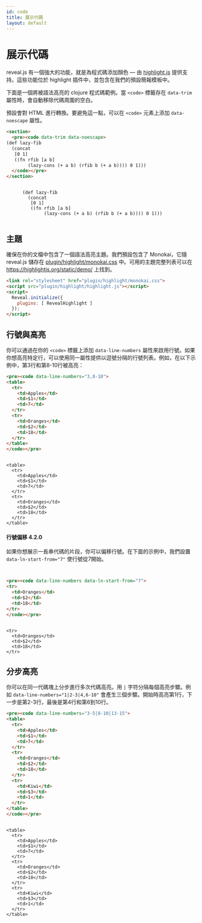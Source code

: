 ```yaml
---
id: code
title: 展示代碼
layout: default
---
```


# 展示代碼

reveal.js 有一個強大的功能，就是為程式碼添加顏色 — 由 [highlight.js](https://highlightjs.org/) 提供支持。這些功能位於 highlight 插件中，並包含在我們的預設簡報模板中。

下面是一個將被語法高亮的 clojure 程式碼範例。當 `<code>` 標籤存在 `data-trim` 屬性時，會自動移除代碼周圍的空白。

預設會對 HTML 進行轉換。要避免這一點，可以在 `<code>` 元素上添加 `data-noescape` 屬性。

```html
<section>
  <pre><code data-trim data-noescape>
(def lazy-fib
  (concat
   [0 1]
   ((fn rfib [a b]
        (lazy-cons (+ a b) (rfib b (+ a b)))) 0 1)))
  </code></pre>
</section>
```
<div class="reveal reveal-example">
  <div class="slides">
    <section>
      <pre><code data-trim data-noescape>
      (def lazy-fib
        (concat
         [0 1]
         ((fn rfib [a b]
              (lazy-cons (+ a b) (rfib b (+ a b)))) 0 1)))
      </code></pre>
    </section>
  </div>
</div>

## 主題
確保在你的文檔中包含了一個語法高亮主題。我們預設包含了 Monokai，它隨 reveal.js 儲存在 [plugin/highlight/monokai.css](https://github.com/hakimel/reveal.js/tree/master/plugin/highlight/monokai.css) 中。可用的主題完整列表可以在 <https://highlightjs.org/static/demo/> 上找到。

```html
<link rel="stylesheet" href="plugin/highlight/monokai.css">
<script src="plugin/highlight/highlight.js"></script>
<script>
  Reveal.initialize({
    plugins: [ RevealHighlight ]
  });
</script>
```

## 行號與高亮

你可以通過在你的 `<code>` 標籤上添加 `data-line-numbers` 屬性來啟用行號。如果你想高亮特定行，可以使用同一屬性提供以逗號分隔的行號列表。例如，在以下示例中，第3行和第8-10行被高亮：

```html
<pre><code data-line-numbers="3,8-10">
<table>
  <tr>
    <td>Apples</td>
    <td>$1</td>
    <td>7</td>
  </tr>
  <tr>
    <td>Oranges</td>
    <td>$2</td>
    <td>18</td>
  </tr>
</table>
</code></pre>
```
<div class="reveal reveal-example">
  <div class="slides">
    <section>
<pre><code data-line-numbers="3,8-10" data-trim data-noescape>
&lt;table&gt;
  &lt;tr&gt;
    &lt;td>Apples&lt;/td&gt;
    &lt;td>$1&lt;/td&gt;
    &lt;td>7&lt;/td&gt;
  &lt;/tr&gt;
  &lt;tr&gt;
    &lt;td>Oranges&lt;/td&gt;
    &lt;td>$2&lt;/td&gt;
    &lt;td>18&lt;/td&gt;
  &lt;/tr&gt;
&lt;/table&gt;
</code></pre>
    </section>
  </div>
</div>

#### 行號偏移 <span class="r-version-badge new">4.2.0</span>
如果你想展示一長串代碼的片段，你可以偏移行號。在下面的示例中，我們設置 `data-ln-start-from="7"` 使行號從7開始。

```html


<pre><code data-line-numbers data-ln-start-from="7">
<tr>
  <td>Oranges</td>
  <td>$2</td>
  <td>18</td>
</tr>
</code></pre>
```
<div class="reveal reveal-example">
  <div class="slides">
    <section>
<pre><code data-line-numbers data-ln-start-from="7" data-trim data-noescape>
&lt;tr&gt;
  &lt;td>Oranges&lt;/td&gt;
  &lt;td>$2&lt;/td&gt;
  &lt;td>18&lt;/td&gt;
&lt;/tr&gt;
</code></pre>
    </section>
  </div>
</div>


## 分步高亮

你可以在同一代碼塊上分步進行多次代碼高亮。用 `|` 字符分隔每個高亮步驟。例如 `data-line-numbers="1|2-3|4,6-10"` 會產生三個步驟。開始時高亮第1行，下一步是第2-3行，最後是第4行和第6到10行。

```html
<pre><code data-line-numbers="3-5|8-10|13-15">
<table>
  <tr>
    <td>Apples</td>
    <td>$1</td>
    <td>7</td>
  </tr>
  <tr>
    <td>Oranges</td>
    <td>$2</td>
    <td>18</td>
  </tr>
  <tr>
    <td>Kiwi</td>
    <td>$3</td>
    <td>1</td>
  </tr>
</table>
</code></pre>
```
<div class="reveal reveal-example">
  <div class="slides">
    <section>
<pre><code data-line-numbers="3-5|8-10|13-15" data-trim data-noescape>
&lt;table&gt;
  &lt;tr&gt;
    &lt;td>Apples&lt;/td&gt;
    &lt;td>$1&lt;/td&gt;
    &lt;td>7&lt;/td&gt;
  &lt;/tr&gt;
  &lt;tr&gt;
    &lt;td>Oranges&lt;/td&gt;
    &lt;td>$2&lt;/td&gt;
    &lt;td>18&lt;/td&gt;
  &lt;/tr&gt;
  &lt;tr&gt;
    &lt;td>Kiwi&lt;/td&gt;
    &lt;td>$3&lt;/td&gt;
    &lt;td>1&lt;/td&gt;
  &lt;/tr&gt;
&lt;/table&gt;
</code></pre>
    </section>
  </div>
</div>